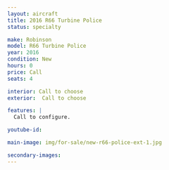 ```yaml
---
layout: aircraft
title: 2016 R66 Turbine Police
status: specialty

make: Robinson
model: R66 Turbine Police
year: 2016
condition: New
hours: 0
price: Call
seats: 4

interior: Call to choose
exterior:  Call to choose

features: |
  Call to configure.

youtube-id:

main-image: img/for-sale/new-r66-police-ext-1.jpg

secondary-images:
---
```

